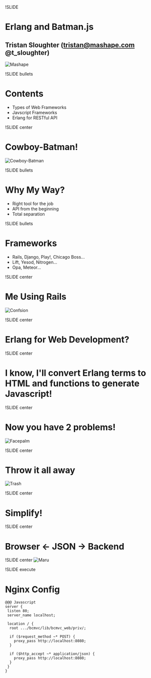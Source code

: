 !SLIDE 
# Erlang and Batman.js #
## Tristan Sloughter (tristan@mashape.com @t_sloughter)

![Mashape](mashape-logo.png)

!SLIDE bullets 
# Contents #

* Types of Web Frameworks
* Javscript Frameworks
* Erlang for RESTful API

!SLIDE center
# Cowboy-Batman! #
![Cowboy-Batman](cowboy-batman.jpg)

!SLIDE bullets 
#  Why My Way? #

* Right tool for the job
* API from the beginning 
* Total separation

!SLIDE bullets 
# Frameworks #

* Rails, Django, Play!, Chicago Boss...
* Lift, Yesod, Nitrogen...
* Opa, Meteor...

!SLIDE center
# Me Using Rails #
![Confsion](confused.jpg)

!SLIDE center
# Erlang for Web Development? #

!SLIDE center
# I know, I'll convert Erlang terms to HTML and functions to generate Javascript! #

!SLIDE center
# Now you have 2 problems! #
![Facepalm](facepalm.jpg)

!SLIDE center
# Throw it all away #

![Trash](trash.jpg)

!SLIDE center
# Simplify! #

!SLIDE center
# Browser \<- JSON -> Backend #

!SLIDE center
![Maru](maru_v1.png)

!SLIDE execute
# Nginx Config #
    @@@ Javascript
    server {
     listen 80;
     server_name localhost;
    
     location / {
      root .../bcmvc/lib/bcmvc_web/priv/;
    
      if ($request_method ~* POST) {
        proxy_pass http://localhost:8080;
      }
    
      if ($http_accept ~* application/json) {
        proxy_pass http://localhost:8080;
      }
     }
    }
